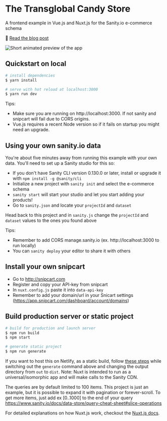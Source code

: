 # The Transglobal Candy Store

A frontend example in Vue.js and Nuxt.js for the Sanity.io e-commerce schema

🔗 [Read the blog post](https://www.sanity.io/blog/e-commerce-vue-nuxt-snipcart)

![Short animated preview of the app](https://public.sanity.io/github-assets/snipcart-for-github.gif 'Logo Title Text 1')

## Quickstart on local

```bash
# install dependencies
$ yarn install

# serve with hot reload at localhost:3000
$ yarn run dev
```

Tips:

- Make sure you are running on http://localhost:3000. If not sanity and snipcart will fail due to CORS origins.
- Vue.js requires a recent Node version so if it fails on startup you might need an upgrade.

## Using your own sanity.io data

You're about five minutes away from running this example with your own data. You'll need to set up a Sanity studio for this so:

- If you don't have Sanity CLI version 0.130.0 or later, install or upgrade it with `npm install -g @sanity/cli`
- Initialize a new project with `sanity init` and select the e-commerce schema
- `sanity start` will start your studio and let you start adding your products!
- Go to `sanity.json` and locate your `projectId` and `dataset`

Head back to this project and in `sanity.js` change the `projectId` and `dataset` values to the ones you found above

Tips:

- Remember to add CORS manage.sanity.io (ex. http://localhost:3000 to run locally)
- You can `sanity deploy` your editor to share it with others

## Install your own snipcart

- Go to http://snipcart.com
- Register and copy your API-key from snipcart
- In `nuxt.config.js` paste it into `data-api-key`
- Remember to add your domain/url in your Snicart settings (https://app.snipcart.com/dashboard/account/domains)

## Build production server or static project

```bash
# build for production and launch server
$ npm run build
$ npm start

# generate static project
$ npm run generate
```

If you want to host this on Netlify, as a static build, follow [these steps](https://www.sanity.io/blog/tutorial-host-your-sanity-based-next-js-project-on-netlify#3-deploy-your-blog-on-netlify) while switching out the `generate` command above and changing the output directory from `out` to `dist`. Note: Nuxt is intended to run as a universal/isomorphic app and will make calls to the Sanity CDN.

The queries are by default limited to 100 items. This project is just an example, but
it is possible to expand it with pagination or forever-scroll. To get more items,
just add ex [0..1000] to the end of your query https://www.sanity.io/docs/data-store/query-cheat-sheet#slice-operations

For detailed explanations on how Nuxt.js work, checkout the [Nuxt.js docs](https://github.com/nuxt/nuxt.js).
